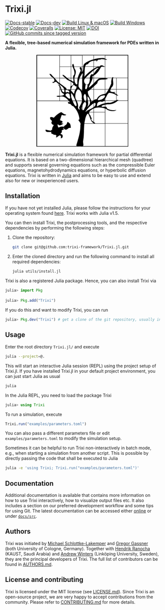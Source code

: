 # Trixi.jl

[![Docs-stable](https://img.shields.io/badge/docs-stable-blue.svg)](https://trixi-framework.github.io/Trixi.jl/stable)
[![Docs-dev](https://img.shields.io/badge/docs-dev-blue.svg)](https://trixi-framework.github.io/Trixi.jl/dev)
[![Build Linux & macOS](https://travis-ci.com/trixi-framework/Trixi.jl.svg?branch=master)](https://travis-ci.com/trixi-framework/Trixi.jl)
[![Build Windows](https://ci.appveyor.com/api/projects/status/uu0xds4hyc1i10n8/branch/master?svg=true)](https://ci.appveyor.com/project/ranocha/trixi-jl/branch/master)
[![Codecov](https://codecov.io/gh/trixi-framework/Trixi.jl/branch/master/graph/badge.svg)](https://codecov.io/gh/trixi-framework/Trixi.jl)
[![Coveralls](https://coveralls.io/repos/github/trixi-framework/Trixi.jl/badge.svg?branch=master)](https://coveralls.io/github/trixi-framework/Trixi.jl?branch=master)
[![License: MIT](https://img.shields.io/badge/License-MIT-success.svg)](https://opensource.org/licenses/MIT)
[![DOI](https://zenodo.org/badge/DOI/10.5281/zenodo.3996439.svg)](https://doi.org/10.5281/zenodo.3996439)
[![GitHub commits since tagged version](https://img.shields.io/github/commits-since/trixi-framework/Trixi.jl/v0.1.2.svg?style=social&logo=github)](https://github.com/trixi-framework/Trixi.jl)




**A flexible, tree-based numerical simulation framework for PDEs written in Julia.**

<p align="center">
  <img width="300px" src="docs/src/assets/logo.png">
</p>

**Trixi.jl** is a flexible numerical simulation framework for partial
differential equations. It is based on a two-dimensional hierarchical mesh
(quadtree) and supports several governing equations such as the compressible Euler
equations, magnetohydrodynamics equations, or hyperbolic diffusion equations.
Trixi is written in [Julia](https://julialang.org) and aims to be easy to use and
extend also for new or inexperienced users.


## Installation
If you have not yet installed Julia, please follow the instructions for your
operating system found [here](https://julialang.org/downloads/platform/). Trixi
works with Julia v1.5.

You can then install Trixi, the postprocessing tools, and the respective dependencies by
performing the following steps:

  1. Clone the repository:
     ```bash
     git clone git@github.com:trixi-framework/Trixi.jl.git
     ```
  2. Enter the cloned directory and run the following command to install all
     required dependencies:
     ```bash
     julia utils/install.jl
     ```

Trixi is also a registered Julia package. Hence, you can also install Trixi via
```julia
julia> import Pkg

julia> Pkg.add("Trixi")
```
If you do this and want to modify Trixi, you can run
```julia
julia> Pkg.dev("Trixi") # get a clone of the git repository, usually in ~/.julia/dev/Trixi
```


## Usage
Enter the root directory `Trixi.jl/` and execute
```bash
julia --project=@.
```
This will start an interactive Julia session (REPL) using the project setup
of Trixi.jl. If you have installed Trixi.jl in your default project environment,
you can just start Julia as usual
```bash
julia
```
In the Julia REPL, you need to load the package Trixi
```julia
julia> using Trixi
```
To run a simulation, execute
```julia
Trixi.run("examples/parameters.toml")
```
You can also pass a different parameters file or edit `examples/parameters.toml` to
modify the simulation setup.

Sometimes it can be helpful to run Trixi non-interactively in batch mode, e.g.,
when starting a simulation from another script. This is possible by directly passing
the code that shall be executed to Julia
```bash
julia -e 'using Trixi; Trixi.run("examples/parameters.toml")'
```


## Documentation
Additional documentation is available that contains more information on how to
use Trixi interactively, how to visualize output files etc. It also includes a
section on our preferred development workflow and some tips for using Git. The
latest documentation can be accessed either
[online](https://trixi-framework.github.io/Trixi.jl/dev) or under [`docs/src`](docs/src).


## Authors
Trixi was initiated by [Michael
Schlottke-Lakemper](https://www.mi.uni-koeln.de/NumSim/schlottke-lakemper) and
[Gregor Gassner](https://www.mi.uni-koeln.de/NumSim/gregor-gassner) (both
University of Cologne, Germany). Together with [Hendrik Ranocha](https://ranocha.de)
(KAUST, Saudi Arabia) and [Andrew Winters](https://liu.se/en/employee/andwi94)
(Linköping University, Sweden), they are the principal developers of Trixi.
The full list of contributors can be found in [AUTHORS.md](AUTHORS.md).


## License and contributing
Trixi is licensed under the MIT license (see [LICENSE.md](LICENSE.md)). Since Trixi is
an open-source project, we are very happy to accept contributions from the
community. Please refer to [CONTRIBUTING.md](CONTRIBUTING.md) for more details.
